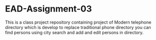 # EAD-Assignment-03

This is a class project repository containing project of Modern telephone directory
which is develop to replace traditional phone directory you can find persons using city search
and add and edit persons in directory.
